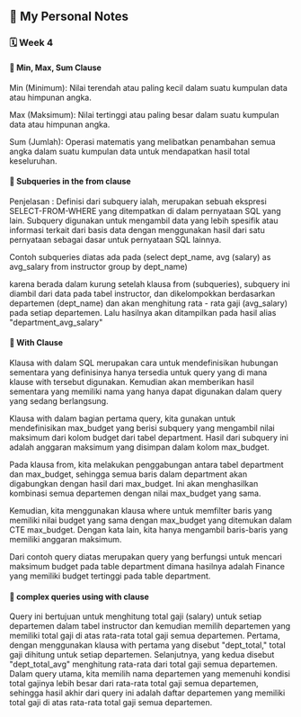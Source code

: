 ## 📘 My Personal Notes

### 🗓️ Week 4

#### 📍 Min, Max, Sum Clause

Min (Minimum): Nilai terendah atau paling kecil dalam suatu kumpulan data atau himpunan angka.

Max (Maksimum): Nilai tertinggi atau paling besar dalam suatu kumpulan data atau himpunan angka.

Sum (Jumlah): Operasi matematis yang melibatkan penambahan semua angka dalam suatu kumpulan data untuk mendapatkan hasil total keseluruhan.

#### 📍 Subqueries in the from clause 
 
Penjelasan : 
Definisi dari subquery ialah, merupakan sebuah ekspresi SELECT-FROM-WHERE yang ditempatkan di dalam pernyataan SQL yang lain. Subquery digunakan untuk mengambil data yang lebih spesifik atau informasi terkait dari basis data dengan menggunakan hasil dari satu pernyataan sebagai dasar untuk pernyataan SQL lainnya.
 
Contoh subqueries diatas ada pada
(select dept_name, avg (salary) as avg_salary from instructor group by dept_name)
 
karena berada dalam kurung setelah klausa from (subqueries), subquery ini diambil dari data pada tabel instructor, dan dikelompokkan berdasarkan departemen (dept_name) dan akan menghitung rata - rata gaji (avg_salary) pada setiap departemen. Lalu hasilnya akan ditampilkan pada hasil alias "department_avg_salary"

#### 📍 With Clause
Klausa with dalam SQL merupakan cara untuk mendefinisikan hubungan sementara yang definisinya hanya tersedia untuk query yang di mana klause with tersebut digunakan. Kemudian akan memberikan hasil sementara yang memiliki nama yang hanya dapat digunakan dalam query yang sedang berlangsung.
 
Klausa with dalam bagian pertama query, kita gunakan untuk mendefinisikan max_budget yang berisi subquery yang mengambil nilai maksimum dari kolom budget dari tabel department. Hasil dari subquery ini adalah anggaran maksimum yang disimpan dalam kolom max_budget.

Pada klausa from, kita melakukan penggabungan antara tabel department dan max_budget, sehingga semua baris dalam department akan digabungkan dengan hasil dari max_budget. Ini akan menghasilkan kombinasi semua departemen dengan nilai max_budget yang sama.

Kemudian, kita menggunakan klausa where untuk memfilter baris yang memiliki nilai budget yang sama dengan max_budget yang ditemukan dalam CTE max_budget. Dengan kata lain, kita hanya mengambil baris-baris yang memiliki anggaran maksimum.
 
Dari contoh query diatas merupakan query yang berfungsi untuk mencari maksimum budget pada table department dimana hasilnya adalah Finance yang memiliki budget tertinggi pada table department. 

#### 📍 complex queries using with clause

Query ini bertujuan untuk menghitung total gaji (salary) untuk setiap departemen dalam tabel instructor dan kemudian memilih departemen yang memiliki total gaji di atas rata-rata total gaji semua departemen. Pertama, dengan menggunakan klausa with pertama yang disebut "dept_total," total gaji dihitung untuk setiap departemen. Selanjutnya, yang kedua  disebut "dept_total_avg" menghitung rata-rata dari total gaji semua departemen. Dalam query utama, kita memilih nama departemen yang memenuhi kondisi total gajinya lebih besar dari rata-rata total gaji semua departemen, sehingga hasil akhir dari query ini adalah daftar departemen yang memiliki total gaji di atas rata-rata total gaji semua departemen.
